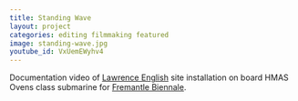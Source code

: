 ```yaml
---
title: Standing Wave
layout: project
categories: editing filmmaking featured
image: standing-wave.jpg
youtube_id: VxUemEWyhv4
---
```


Documentation video of [Lawrence English] site installation on board
HMAS Ovens class submarine for [Fremantle Biennale].

[lawrence english]: https://www.lawrenceenglish.com
[fremantle biennale]: https://www.fremantlebiennale.com.au/undercurrent19/program/lawrence_english/
